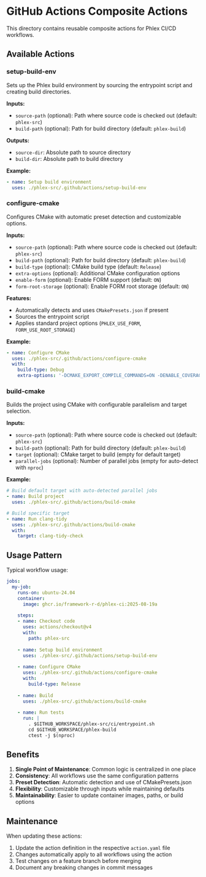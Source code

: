 # GitHub Actions Composite Actions

This directory contains reusable composite actions for Phlex CI/CD workflows.

## Available Actions

### setup-build-env

Sets up the Phlex build environment by sourcing the entrypoint script and creating build directories.

**Inputs:**

- `source-path` (optional): Path where source code is checked out (default: `phlex-src`)
- `build-path` (optional): Path for build directory (default: `phlex-build`)

**Outputs:**

- `source-dir`: Absolute path to source directory
- `build-dir`: Absolute path to build directory

**Example:**

```yaml
- name: Setup build environment
  uses: ./phlex-src/.github/actions/setup-build-env
```

### configure-cmake

Configures CMake with automatic preset detection and customizable options.

**Inputs:**

- `source-path` (optional): Path where source code is checked out (default: `phlex-src`)
- `build-path` (optional): Path for build directory (default: `phlex-build`)
- `build-type` (optional): CMake build type (default: `Release`)
- `extra-options` (optional): Additional CMake configuration options
- `enable-form` (optional): Enable FORM support (default: `ON`)
- `form-root-storage` (optional): Enable FORM root storage (default: `ON`)

**Features:**

- Automatically detects and uses `CMakePresets.json` if present
- Sources the entrypoint script
- Applies standard project options (`PHLEX_USE_FORM`, `FORM_USE_ROOT_STORAGE`)

**Example:**

```yaml
- name: Configure CMake
  uses: ./phlex-src/.github/actions/configure-cmake
  with:
    build-type: Debug
    extra-options: '-DCMAKE_EXPORT_COMPILE_COMMANDS=ON -DENABLE_COVERAGE=ON'
```

### build-cmake

Builds the project using CMake with configurable parallelism and target selection.

**Inputs:**

- `source-path` (optional): Path where source code is checked out (default: `phlex-src`)
- `build-path` (optional): Path for build directory (default: `phlex-build`)
- `target` (optional): CMake target to build (empty for default target)
- `parallel-jobs` (optional): Number of parallel jobs (empty for auto-detect with `nproc`)

**Example:**

```yaml
# Build default target with auto-detected parallel jobs
- name: Build project
  uses: ./phlex-src/.github/actions/build-cmake

# Build specific target
- name: Run clang-tidy
  uses: ./phlex-src/.github/actions/build-cmake
  with:
    target: clang-tidy-check
```

## Usage Pattern

Typical workflow usage:

```yaml
jobs:
  my-job:
    runs-on: ubuntu-24.04
    container:
      image: ghcr.io/framework-r-d/phlex-ci:2025-08-19a
    
    steps:
    - name: Checkout code
      uses: actions/checkout@v4
      with:
        path: phlex-src
    
    - name: Setup build environment
      uses: ./phlex-src/.github/actions/setup-build-env
    
    - name: Configure CMake
      uses: ./phlex-src/.github/actions/configure-cmake
      with:
        build-type: Release
    
    - name: Build
      uses: ./phlex-src/.github/actions/build-cmake
    
    - name: Run tests
      run: |
        . $GITHUB_WORKSPACE/phlex-src/ci/entrypoint.sh
        cd $GITHUB_WORKSPACE/phlex-build
        ctest -j $(nproc)
```

## Benefits

1. **Single Point of Maintenance**: Common logic is centralized in one place
2. **Consistency**: All workflows use the same configuration patterns
3. **Preset Detection**: Automatic detection and use of CMakePresets.json
4. **Flexibility**: Customizable through inputs while maintaining defaults
5. **Maintainability**: Easier to update container images, paths, or build options

## Maintenance

When updating these actions:

1. Update the action definition in the respective `action.yaml` file
2. Changes automatically apply to all workflows using the action
3. Test changes on a feature branch before merging
4. Document any breaking changes in commit messages
